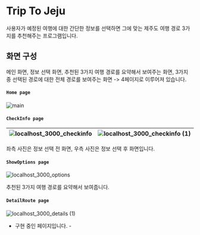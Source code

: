 # Trip To Jeju

사용자가 예정된 여행에 대한 간단한 정보를 선택하면 그에 맞는 제주도 여행 경로 3가지를 추천해주는 프로그램입니다.

## 화면 구성

메인 화면, 정보 선택 화면, 추천된 3가지 여행 경로를 요약해서 보여주는 화면, 3가지 중 선택된 경로에 대한 전체 경로를 보여주는 화면 -> 4페이지로 이루어져 있습니다.

#### `Home page`

![main](https://github.com/2oo1s/Capstone-TripToJeju-Frontend/assets/90839206/ded27dd5-0c89-43a8-8b09-e7ca71736d87)

#### `CheckInfo page`

![localhost_3000_checkinfo](https://github.com/2oo1s/Capstone-TripToJeju-Frontend/assets/90839206/01265152-2756-4f05-a301-50d09e65bb49)|![localhost_3000_checkinfo (1)](https://github.com/2oo1s/Capstone-TripToJeju-Frontend/assets/90839206/af3b47e2-c637-47f2-94c3-2af9e9954424)
--- | --- | 

좌측 사진은 정보 선택 전 화면, 우측 사진은 정보 선택 후 화면입니다.

#### `ShowOptions page`

![localhost_3000_options](https://github.com/2oo1s/Capstone-TripToJeju-Frontend/assets/90839206/ba9d7103-0947-4869-becc-faeb84b01643)

추천된 3가지 여행 경로를 요약해서 보여줍니다.

#### `DetailRoute page`

![localhost_3000_details (1)](https://github.com/2oo1s/Capstone-TripToJeju-Frontend/assets/90839206/00bc80df-3841-4788-aa9d-67e24730a9e1)

- 구현 중인 페이지입니다. -
